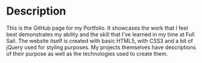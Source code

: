 # Description

This is the GitHub page for my Portfolio. It showcases the work that I feel best demonstrates my ability and the skill that I've learned in my time at Full Sail. The website itself is created with basic HTML5, with CSS3 and a bit of jQuery used for styling purposes. My projects themselves have descriptions of their purpose as well as the technologies used to create them.
